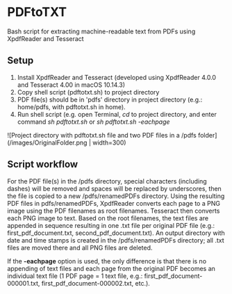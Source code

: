 # PDFtoTXT
Bash script for extracting machine-readable text from PDFs using XpdfReader and Tesseract

## Setup

1. Install XpdfReader and Tesseract (developed using XpdfReader 4.0.0 and Tesseract 4.00 in macOS 10.14.3)
2. Copy shell script (pdftotxt.sh) to project directory
3. PDF file(s) should be in 'pdfs' directory in project directory (e.g.: home/pdfs, with pdftotxt.sh in home).
4. Run shell script (e.g. open Terminal, *cd* to project directory, and enter command *sh pdftotxt.sh* or *sh pdftotxt.sh -eachpage*

![Project directory with pdftotxt.sh file and two PDF files in a /pdfs folder](/images/OriginalFolder.png | width=300)

## Script workflow

For the PDF file(s) in the /pdfs directory, special characters (including dashes) will be removed and spaces will be replaced by underscores, then the file is copied to a new /pdfs/renamedPDFs directory. Using the resulting PDF files in pdfs/renamedPDFs, XpdfReader converts each page to a PNG image using the PDF filenames as root filenames. Tesseract then converts each PNG image to text. Based on the root filenames, the text files are appended in sequence resulting in one .txt file per original PDF file (e.g.: first_pdf_document.txt, second_pdf_document.txt). An output directory with date and time stamps is created in the /pdfs/renamedPDFs directory; all .txt files are moved there and all PNG files are deleted.

If the **-eachpage** option is used, the only difference is that there is no appending of text files and each page from the original PDF becomes an individual text file (1 PDF page = 1 text file, e.g.: first_pdf_document-000001.txt, first_pdf_document-000002.txt, etc.).
